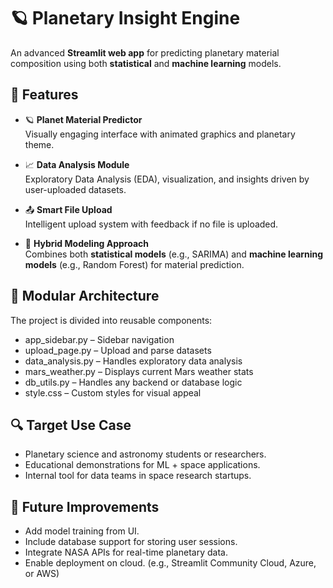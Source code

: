 # 🪐 Planetary Insight Engine
 
An advanced **Streamlit web app** for predicting planetary material composition using both **statistical** and **machine learning** models.



## 🚀 Features

- 🪐 **Planet Material Predictor**  
  Visually engaging interface with animated graphics and planetary theme.

- 📈 **Data Analysis Module**  
  Exploratory Data Analysis (EDA), visualization, and insights driven by user-uploaded datasets.

- 📤 **Smart File Upload**  
  Intelligent upload system with feedback if no file is uploaded.

- 🧠 **Hybrid Modeling Approach**  
  Combines both **statistical models** (e.g., SARIMA) and **machine learning models** (e.g., Random Forest) for material prediction.

  

## 🧩 Modular Architecture

The project is divided into reusable components:
- app_sidebar.py – Sidebar navigation
- upload_page.py – Upload and parse datasets
- data_analysis.py – Handles exploratory data analysis
- mars_weather.py – Displays current Mars weather stats
- db_utils.py – Handles any backend or database logic
- style.css – Custom styles for visual appeal

  

## 🔍 Target Use Case

- Planetary science and astronomy students or researchers.
- Educational demonstrations for ML + space applications.
- Internal tool for data teams in space research startups.

## 🚧 Future Improvements

- Add model training from UI.
- Include database support for storing user sessions.
- Integrate NASA APIs for real-time planetary data.
- Enable deployment on cloud. (e.g., Streamlit Community Cloud, Azure, or AWS)


